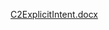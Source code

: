 [C2ExplicitIntent.docx](https://github.com/omid-sharifi/C2ExplicitIntent/files/13227171/C2ExplicitIntent.docx)
